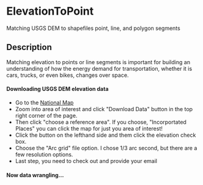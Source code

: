 ElevationToPoint
================

Matching USGS DEM to shapefiles point, line, and polygon segments

<h2>Description</h2>
<p>Matching elevation to points or line segments is important for building an understanding of how the energy demand for transportation, whether it is cars, trucks, or even bikes, changes over space. </p>

<h4>Downloading USGS DEM elevation data</h4>
<ul>
<li> Go to the <a href="http://viewer.nationalmap.gov/viewer/">National Map</a> </li>
<li> Zoom into area of interest and click "Download Data" button in the top right corner of the page.</li>
<li> Then click "choose a reference area".  If you choose, "Incorportated Places" you can click the map for just you area of interest!</li>
<li> Click the button on the lefthand side and them click the elevation check box. </li>
<li> Choose the "Arc grid" file option.  I chose 1/3 arc second, but there are a few resolution options. </li>
<li> Last step, you need to check out and provide your email </li>
</ul>

<h4>Now data wrangling...</h4>
